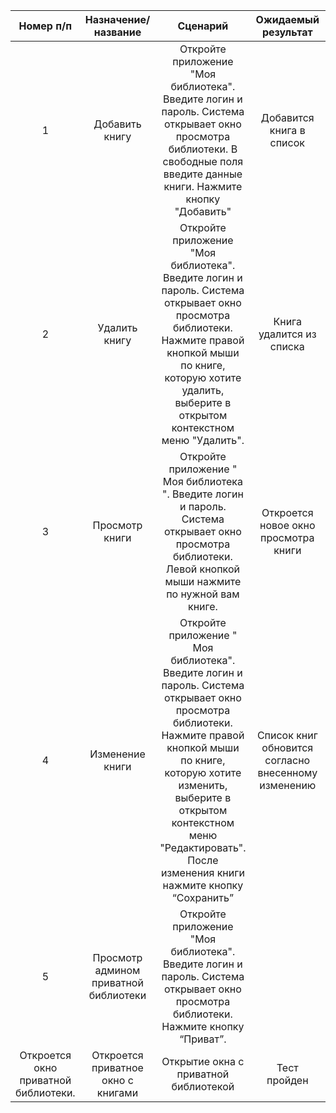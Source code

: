| Номер п/п | Назначение/название | Сценарий | Ожидаемый результат | Фактический результат | Оценка | 
| :------: | :------: | :------: | :------: | :------: | :------: |
| 1 |	Добавить книгу |	Откройте приложение "Моя библиотека". Введите логин и пароль. Система открывает окно просмотра библиотеки. В свободные поля введите данные книги. Нажмите кнопку "Добавить" |	Добавится книга в список | Появляется новая книга в списке |	Тест пройден |
| 2 |	Удалить книгу |	Откройте приложение "Моя библиотека". Введите логин и пароль. Система открывает окно просмотра библиотеки. Нажмите правой кнопкой мыши по книге, которую хотите удалить, выберите в открытом контекстном меню "Удалить". |	Книга удалится из списка	| Удаление книги из списка |	Тест пройден |
| 3 |	Просмотр книги |	Откройте приложение " Моя библиотека ". Введите логин и пароль. Система открывает окно просмотра библиотеки. Левой кнопкой мыши нажмите по нужной вам книге.	| Откроется новое окно просмотра книги |	Открытие нового окна просмотра книги |	Тест пройден |
| 4 |	Изменение книги	| Откройте приложение " Моя библиотека". Введите логин и пароль. Система открывает окно просмотра библиотеки. Нажмите правой кнопкой мыши по книге, которую хотите изменить, выберите в открытом контекстном меню "Редактировать". После изменения книги нажмите кнопку “Сохранить” |	Cписок книг обновится согласно внесенному изменению |	Изменяются данные в книге |	Тест пройден|
| 5 |	Просмотр админом приватной библиотеки |	Откройте приложение "Моя библиотека". Введите логин и пароль. Система открывает окно просмотра библиотеки. Нажмите кнопку “Приват”. 
Откроется окно приватной библиотеки. |	Откроется приватное окно с книгами |	Открытие окна с приватной библиотекой |	Тест пройден |

